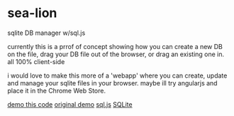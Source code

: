 sea-lion
========

sqlite DB manager w/sql.js

currently this is a prrof of concept showing how you can create a new DB on the file, drag your DB file out of the browser, or drag an existing one in. all 100% client-side

i would love to make this more of a 'webapp' where you can create, update and manage your sqlite files in your browser. maybe ill try angularjs and place it in the Chrome Web Store. 

[demo this code](http://sea-lion.herokuapp.com/)
[original demo](http://syntensity.com/static/sql.html)
[sql.js](https://github.com/kripken/sql.js)
[SQLite](http://www.sqlite.org/)